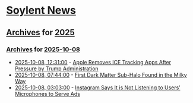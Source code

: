 # [Soylent News](../../../README.md)

## [Archives](../../index.md) for [2025](../index.md)

### [Archives](../../index.md) for [2025-10-08](index.md)

* [2025-10-08, 12:31:00](https://soylentnews.org/article.pl?sid=25/10/06/1158252&from=rss) - [Apple Removes ICE Tracking Apps After Pressure by Trump Administration](https://soylentnews.org/article.pl?sid=25/10/06/1158252&from=rss)
* [2025-10-08, 07:44:00](https://soylentnews.org/article.pl?sid=25/10/05/2326245&from=rss) - [First Dark Matter Sub-Halo Found in the Milky Way](https://soylentnews.org/article.pl?sid=25/10/05/2326245&from=rss)
* [2025-10-08, 03:03:00](https://soylentnews.org/article.pl?sid=25/10/06/1151211&from=rss) - [Instagram Says It is Not Listening to Users’ Microphones to Serve Ads](https://soylentnews.org/article.pl?sid=25/10/06/1151211&from=rss)
